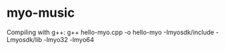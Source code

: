 myo-music
===
Compiling with g++:
g++ hello-myo.cpp -o hello-myo -Imyosdk/include -Lmyosdk/lib -lmyo32 -lmyo64
